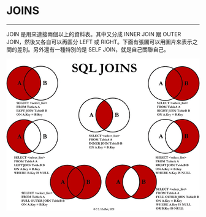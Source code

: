# JOINS

---

JOIN 是用來連接兩個以上的資料表。其中又分成 INNER JOIN 跟 OUTER JOIN，然後又各自可以再區分 LEFT 或 RIGHT。下面有張圖可以用圖片來表示之間的差別。另外還有一種特別的是 SELF JOIN，就是自己關聯自己。

![](/assets/Picture1.png)

